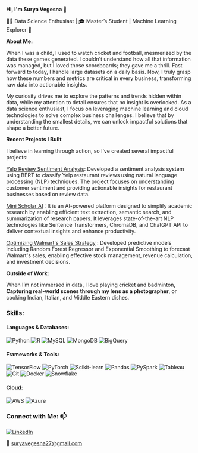 **Hi, I'm Surya Vegesna 👋**

👨‍💻 Data Science Enthusiast | 🎓 Master’s Student | Machine Learning Explorer 🧠

**About Me:**

When I was a child, I used to watch cricket and football, mesmerized by the data these games generated. I couldn't understand how all that information was managed, but I loved those scoreboards; they gave me a thrill. Fast forward to today, I handle large datasets on a daily basis. Now, I truly grasp how these numbers and metrics are critical in every business, transforming raw data into actionable insights.

My curiosity drives me to explore the patterns and trends hidden within data, while my attention to detail ensures that no insight is overlooked. As a data science enthusiast, I focus on leveraging machine learning and cloud technologies to solve complex business challenges. I believe that by understanding the smallest details, we can unlock impactful solutions that shape a better future.

**Recent Projects I Built**

I believe in learning through action, so I’ve created several impactful projects:

[Yelp Review Sentiment Analysis](https://github.com/SuryaVegesna27/YelpReview_Sentiment-Analysis): Developed a sentiment analysis system using BERT to classify Yelp restaurant reviews using natural language processing (NLP) techniques. The project focuses on understanding customer sentiment and providing actionable insights for restaurant businesses based on review data.

[Mini Scholar AI](https://github.com/SuryaVegesna27/Mini-Scholar-AI) : It is an AI-powered platform designed to simplify academic research by enabling efficient text extraction, semantic search, and summarization of research papers. It leverages state-of-the-art NLP technologies like Sentence Transformers, ChromaDB, and ChatGPT API to deliver contextual insights and enhance productivity.

[Optimizing Walmart's Sales Strategy](https://github.com/SuryaVegesna27/Optimizing-Walmart-Sales-Strategy-with-Predictive-Analytics) : Developed predictive models including Random Forest Regressor and Exponential Smoothing to forecast Walmart's sales, enabling effective stock management, revenue calculation, and investment decisions.

**Outside of Work:**

When I’m not immersed in data, I love playing cricket and badminton, **Capturing real-world scenes through my lens as a photographer**, or cooking Indian, Italian, and Middle Eastern dishes.



### Skills:  

#### Languages & Databases:  
![Python](https://img.shields.io/badge/-Python-blue) ![R](https://img.shields.io/badge/-R-blue) ![MySQL](https://img.shields.io/badge/-MySQL-black) ![MongoDB](https://img.shields.io/badge/-MongoDB-green) ![BigQuery](https://img.shields.io/badge/-BigQuery-lightblue)  

#### Frameworks & Tools:  
![TensorFlow](https://img.shields.io/badge/-TensorFlow-orange) ![PyTorch](https://img.shields.io/badge/-PyTorch-red) ![Scikit-learn](https://img.shields.io/badge/-ScikitLearn-orange) ![Pandas](https://img.shields.io/badge/-Pandas-black) ![PySpark](https://img.shields.io/badge/-PySpark-orange) ![Tableau](https://img.shields.io/badge/-Tableau-lightblue) ![Git](https://img.shields.io/badge/-Git-black) ![Docker](https://img.shields.io/badge/-Docker-blue) ![Snowflake](https://img.shields.io/badge/-Snowflake-lightblue)  

#### Cloud:  
![AWS](https://img.shields.io/badge/-AWS-orange) ![Azure](https://img.shields.io/badge/-Azure-lightblue)  

### Connect with Me: 📫  
[![LinkedIn](https://img.shields.io/badge/-LinkedIn-blue)](https://www.linkedin.com/in/suryavegesna27)

📧 suryavegesna27@gmail.com


